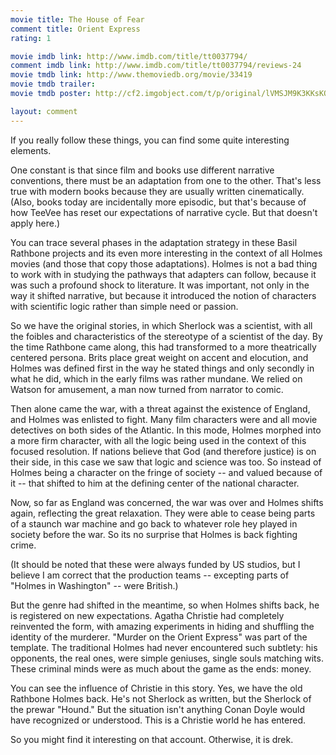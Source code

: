 ```yaml
---
movie title: The House of Fear
comment title: Orient Express
rating: 1

movie imdb link: http://www.imdb.com/title/tt0037794/
comment imdb link: http://www.imdb.com/title/tt0037794/reviews-24
movie tmdb link: http://www.themoviedb.org/movie/33419
movie tmdb trailer: 
movie tmdb poster: http://cf2.imgobject.com/t/p/original/lVMSJM9K3KKsKOR4J2PQicpOXjP.jpg

layout: comment
---
```


If you really follow these things, you can find some quite interesting elements.

One constant is that since film and books use different narrative conventions, there must be an adaptation from one to the other. That's less true with modern books because they are usually written cinematically. (Also, books today are incidentally more episodic, but that's because of how TeeVee has reset our expectations of narrative cycle. But that doesn't apply here.)

You can trace several phases in the adaptation strategy in these Basil Rathbone projects and its even more interesting in the context of all Holmes movies (and those that copy those adaptations). Holmes is not a bad thing to work with in studying the pathways that adapters can follow, because it was such a profound shock to literature. It was important, not only in the way it shifted narrative, but because it introduced the notion of characters with scientific logic rather than simple need or passion.

So we have the original stories, in which Sherlock was a scientist, with all the foibles and characteristics of the stereotype of a scientist of the day. By the time Rathbone came along, this had transformed to a more theatrically centered persona. Brits place great weight on accent and elocution, and Holmes was defined first in the way he stated things and only secondly in what he did, which in the early films was rather mundane. We relied on Watson for amusement, a man now turned from narrator to comic.

Then alone came the war, with a threat against the existence of England, and Holmes was enlisted to fight. Many film characters were and all movie detectives on both sides of the Atlantic. In this mode, Holmes morphed into a more firm character, with all the logic being used in the context of this focused resolution. If nations believe that God (and therefore justice) is on their side, in this case we saw that logic and science was too. So instead of Holmes being a character on the fringe of society -- and valued because of it -- that shifted to him at the defining center of the national character.

Now, so far as England was concerned, the war was over and Holmes shifts again, reflecting the great relaxation. They were able to cease being parts of a staunch war machine and go back to whatever role hey played in society before the war. So its no surprise that Holmes is back fighting crime.

(It should be noted that these were always funded by US studios, but I believe I am correct that the production teams -- excepting parts of "Holmes in Washington" -- were British.)

But the genre had shifted in the meantime, so when Holmes shifts back, he is registered on new expectations. Agatha Christie had completely reinvented the form, with amazing experiments in hiding and shuffling the identity of the murderer. "Murder on the Orient Express" was part of the template. The traditional Holmes had never encountered such subtlety: his opponents, the real ones, were simple geniuses, single souls matching wits. These criminal minds were as much about the game as the ends: money.

You can see the influence of Christie in this story. Yes, we have the old Rathbone Holmes back. He's not Sherlock as written, but the Sherlock of the prewar "Hound." But the situation isn't anything Conan Doyle would have recognized or understood. This is a Christie world he has entered.

So you might find it interesting on that account. Otherwise, it is drek.